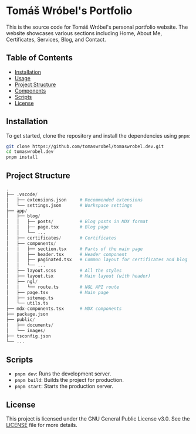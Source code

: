 # Tomáš Wróbel's Portfolio

This is the source code for Tomáš Wróbel's personal portfolio website. The website showcases various sections including Home, About Me, Certificates, Services, Blog, and Contact.

## Table of Contents

- [Installation](#installation)
- [Usage](#usage)
- [Project Structure](#project-structure)
- [Components](#components)
- [Scripts](#scripts)
- [License](#license)

## Installation

To get started, clone the repository and install the dependencies using `pnpm`:

```sh
git clone https://github.com/tomaswrobel/tomaswrobel.dev.git
cd tomaswrobel.dev
pnpm install
```

## Project Structure

```py
.
├── .vscode/
│   ├── extensions.json		# Recommended extensions
│   └── settings.json		# Workspace settings
├── app/
│   ├── blog/
│   │   ├── posts/			# Blog posts in MDX format
│   │   ├── page.tsx		# Blog page
│   │   └── ...
│   ├── certificates/		# Certificates
│   ├── components/
│   │   ├── section.tsx		# Parts of the main page
│   │   ├── header.tsx		# Header component
│   │   ├── paginated.tsx	# Common layout for certificates and blog
│   │   └── ...
│   ├── layout.scss			# All the styles
│   ├── layout.tsx			# Main layout (with header)
│   ├── ngl/
│   │   └── route.ts		# NGL API route
│   ├── page.tsx			# Main page
│   ├── sitemap.ts
│   └── utils.ts
├── mdx-components.tsx		# MDX components
├── package.json
├── public/
│   ├── documents/
│   └── images/
├── tsconfig.json
└── ...
```

## Scripts

- `pnpm dev`: Runs the development server.
- `pnpm build`: Builds the project for production.
- `pnpm start`: Starts the production server.

## License

This project is licensed under the GNU General Public License v3.0. See the [LICENSE](LICENSE) file for more details.

